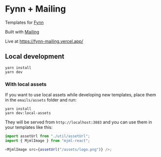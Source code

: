 # Fynn + Mailing

Templates for [Fynn](https://fynncredit.com)

Built with [Mailing](https://www.mailing.run)

Live at https://fynn-mailing.vercel.app/

## Local development

```
yarn install
yarn dev
```

### With local assets

If you want to use local assets while developing new templates, place them in the `emails/assets` folder and run:

```
yarn install
yarn dev:local-assets
```

They will be served from `http://localhost:3883` and you can use them in your templates like this:

```javascript
import assetUrl from "./util/assetUrl";
import { MjmlImage } from "mjml-react";

<MjmlImage src={assetUrl("/assets/logo.png")} />;
```
